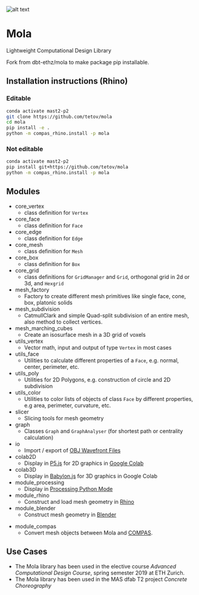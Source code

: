 ![alt text](https://docs.google.com/drawings/d/e/2PACX-1vRoP2HqMsB_c6zIruq1oqvYZ2b1jlXSe9mKGeDNs38SOBh-v853UQC3NQctYHhdvSRnFrP1ls7vr0uy/pub?w=198&h=287)

# Mola
Lightweight Computational Design Library

Fork from dbt-ethz/mola to make package pip installable.

## Installation instructions (Rhino)

### Editable

```bash
conda activate mast2-p2
git clone https://github.com/tetov/mola
cd mola
pip install -e .
python -m compas_rhino.install -p mola
```

### Not editable

```bash
conda activate mast2-p2
pip install git+https://github.com/tetov/mola
python -m compas_rhino.install -p mola
```

## Modules
- core_vertex
  - class definition for `Vertex`
- core_face
  - class definition for `Face`
- core_edge
  - class definition for `Edge`
- core_mesh
  - class definition for `Mesh`
- core_box
  - class definition for `Box`
- core_grid
  - class definitions for `GridManager` and `Grid`, orthogonal grid in 2d or 3d, and `Hexgrid`
- mesh_factory
  - Factory to create different mesh primitives like single face, cone, box, platonic solids
- mesh_subdivision
  - CatmullClark and simple Quad-split subdivision of an entire mesh, also method to collect vertices.
- mesh_marching_cubes
  - Create an isosurface mesh in a 3D grid of voxels
- utils_vertex
  - Vector math, input and output of type `Vertex` in most cases
- utils_face
  - Utilities to calculate different properties of a `Face`, e.g. normal, center, perimeter, etc.
- utils_poly
  - Utilities for 2D Polygons, e.g. construction of circle and 2D subdivision
- utils_color
  - Utilities to color lists of objects of class `Face` by different properties, e.g area, perimeter, curvature, etc.
- slicer
  - Slicing tools for mesh geometry
- graph
  - Classes `Graph` and `GraphAnalyser` (for shortest path or centrality calculation)
- io
  - Import / export of [OBJ Wavefront Files](https://en.wikipedia.org/wiki/Wavefront_.obj_file)
- colab2D
  - Display in [P5.js](http://p5js.org) for 2D graphics in [Google Colab](https://colab.research.google.com/notebooks/welcome.ipynb#recent=true)
- colab3D
  - Display in [Babylon.js](https://www.babylonjs.com) for 3D graphics in Google Colab
- module_processing
  - Display in [Processing Python Mode](https://py.processing.org)
- module_rhino
  - Construct and load mesh geometry in [Rhino](https://www.rhino3d.com)
- module_blender 
  - Construct mesh geometry in [Blender](https://www.blender.org)
* module_compas
  - Convert mesh objects between Mola and [COMPAS](https://compas-dev.github.io/).

## Use Cases
- The Mola library has been used in the elective course _Advanced Computational Design Course_, spring semester 2019 at ETH Zurich.
- The Mola library has been used in the MAS dfab T2 project _Concrete Choreography_

